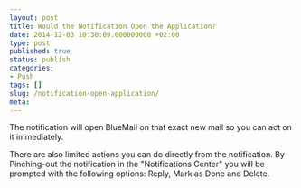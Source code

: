 ```yaml
---
layout: post
title: Would the Notification Open the Application?
date: 2014-12-03 10:30:09.000000000 +02:00
type: post
published: true
status: publish
categories:
- Push
tags: []
slug: /notification-open-application/
meta:
---
```


The notification will open BlueMail on that exact new mail so you can act on it immediately.

There are also limited actions you can do directly from the notification. By Pinching-out the notification in the "Notifications Center" you will be prompted with the following options: Reply, Mark as Done and Delete.